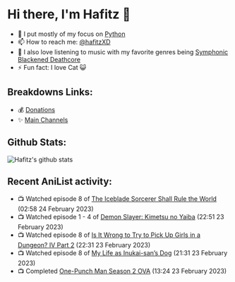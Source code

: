 # Hi there, I'm Hafitz 👋
- 🐍 I put mostly of my focus on [Python](https://python.org)
- 📫 How to reach me: [@hafitzXD](https://t.me/hafitzXD)
- 🎵 I also love listening to music with my favorite genres being [Symphonic Blackened Deathcore](https://youtu.be/qyYmS_iBcy4)
- ⚡ Fun fact: I love Cat 😺

## Breakdowns Links:
- 💰 [Donations](https://t.me/TheBreakdowns/2)
- ✨ [Main Channels](https://t.me/TheBreakdowns)

## Github Stats:
![Hafitz's github stats](https://github-readme-stats.vercel.app/api?username=breakdowns&show_icons=true&count_private=true&bg_color=00000000&text_color=777)

## Recent AniList activity:
<!-- ANILIST_ACTIVITY:start -->

-   📺 Watched episode 8 of [The Iceblade Sorcerer Shall Rule the World](https://anilist.co/anime/148116) (02:58 24 February 2023)
-   📺 Watched episode 1 - 4 of [Demon Slayer: Kimetsu no Yaiba](https://anilist.co/anime/101922) (22:51 23 February 2023)
-   📺 Watched episode 8 of [Is It Wrong to Try to Pick Up Girls in a Dungeon? IV Part 2](https://anilist.co/anime/155211) (22:31 23 February 2023)
-   📺 Watched episode 8 of [My Life as Inukai-san’s Dog](https://anilist.co/anime/146346) (21:31 23 February 2023)
-   📺 Completed [One-Punch Man Season 2 OVA](https://anilist.co/anime/108945) (13:24 23 February 2023)

<!-- ANILIST_ACTIVITY:end -->
